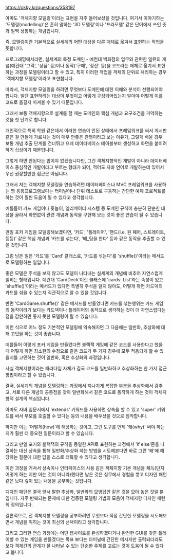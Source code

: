 https://okky.kr/questions/358197

아마도 '객체지향 모델링'이라는 표현을 자주 들어보셨을 것입니다. 여기서 이야기하는 '모델링(modelling)'은 흔히 말하는 '3D 모델링'이나 '프라모델' 같은 단어에서 쓰인 뜻과 일맥 상통하는 개념입니다.

즉, 모델링이란 기본적으로 실세계의 어떤 대상을 다른 매체로 옮겨서 표현하는 작업을 뜻합니다.

프로그래밍에서라면, 실세계의 특정 도메인 - 예컨대 백화점의 업무와 관련한 일련의 개념(예컨대 '고객', '상품' 등)이나 동작('구매', '정산' 등)을 코드라는 매체로 옮겨서 표현하는 과정을 모델링이라고 할 수 있고, 특히 이러한 작업을 객체의 단위로 처리하는 경우 '객체지향 모델링'이라고 표현합니다.

따라서, 객체지향 모델링을 하려면 무엇보다 도메인에 대한 이해와 분석이 선행되어야 합니다. 일단 표현하려는 대상이 무엇이고 어떻게 구성되어있는지 알아야 어떻게 이를 코드로 옮길지 따져볼 수 있기 때문입니다.

그래서 보통 객체지향으로 설계를 할 때는 도메인의 핵심 개념과 요구조건을 파악하는 것을 첫 단계로 합니다.

개인적으로 특히 학원 같은데서 이러한 연습이 안된 상태에서 프레임워크를 써서 게시판 같은 걸 만들게 가르치는 것이 매우 안좋은 관행이라고 보는 이유가, 그렇게 배울 경우 보통 개념 추출 단계를 건너뛰고 으례 데이터베이스 테이블부터 생성하고 화면을 붙이려 하기 십상이기 때문입니다.

그렇게 하면 안된다는 법이야 없겠습니다만, 그건 객체지향적인 개발이 아니라 데이터베이스 중심적인 개발이라고 부르는 형태가 되어, 적어도 자바 언어로 개발하는데 있어서 우선 권장할만한 접근은 아닙니다.

그래서 저는 객체지향 모델링을 연습하려면 데이터베이스나 MVC 프레임워크를 사용하는 웹 응용프로그램보다는 터미널이나 단위 테스트로 구동하는 간단한 예제 프로젝트를 하는 것이 훨씬 도움이 될 수 있다고 생각합니다.

예를들어 카드 게임이나 윷놀이, 엘리베이터 시스템 등 도메인 규칙이 충분히 단순한 대상을 골라서 화면없이 관련 개념과 동작을 구현해 보는 것이 좋은 연습이 될 수 있습니다.

만일 포커 게임을 모델링해보겠다면, '카드', '플레이어', '핸드(i.e. 원 페어, 스트레이트, 등등)' 같은 핵심 개념과 '카드를 섞는다', '베_팅을 한다' 등과 같은 동작을 추출할 수 있을 것입니다.

그럼 남은 일은 '카드'를 'Card' 클래스로, '카드를 섞는다'를 'shuffle()'이라는 메서드로 모델링하는 일입니다.

좋은 모델은 주석을 보지 않고도 모델이 나타내는 실세계의 개념에 비추어 자연스럽게 읽히는 형태입니다. 예컨대 'CardDeck'이란 클래스에 'cards: List<Card>'라는 속성이 있고 'shuffle()'이라는 메서드가 있다면 특별히 주석을 달지 않아도, 어떻게 하면 카드덱의 카드를 섞을 수 있는지 직관적으로 알 수 있을 것입니다.

반면 'CardGame.shuffle()' 같은 메서드를 만들었다면 카드를 섞는행위는 카드 게임의 동작이라기 보다는 카드덱이나 플레이어의 동작으로 생각하는 것이 더 자연스럽다는 점을 감안하면 좋지 못한 모델링이 될 수 있습니다.

이런 식으로 어느 정도 기본적인 모델링에 익숙해지면 그 다음에는 일반화, 추상화에 대해 고민을 하는 것이 좋습니다.

예를들어 이렇게 포커 게임을 만들었다면 블랙잭 게임에 같은 코드를 사용한다고 했을 때 어떻게 하면 최소한의 수정으로 같은 코드가 두 가지 경우에 모두 적용되게 할 수 있을지를 고민하는 것이 일반화, 혹은 추상화의 과정입니다.

사실 객체지향이라는 패러다임 자체가 결국 코드를 일반화하고 추상화하는 한 가지 접근 방법이라고 할 수 있습니다.

결국, 실세계의 개념을 모델링하는 과정에서 지나치게 복잡한 부분을 추상화해서 감추고, 서로 다른 개념의 공통점을 찾아 일반화해서 같은 코드로 동작하게 하는 것이 객체지향적 설계의 핵심입니다.

아마도 자바 입문서에서 'extends' 키워드를 사용하면 상속을 할 수 있고 'super' 키워드를 써서 부모를 호출할 수 있다는 등의 내용을 배우셨을 것으로 짐작합니다.

하지만 이는 '어떻게(how)'에 해당하는 것이고, 그런 도구를 언제 '왜(why)' 써야 하는 지가 훨씬 더 중요한 질문이라고 할 수 있습니다.

그리고 만일 포커와 블랙잭의 규칙을 동일한 API로 표현하는 과정에서 'if else'문을 나열하는 대신 상속을 통해 일반화/추상화 하는 방법을 시도해본다면 바로 그런 '왜'에 해당하는 질문에 대한 답을 스스로 터득할 수 있다고 생각합니다.

이런 과정을 거쳐서 상속이나 인터페이스의 사용 같은 객체지향 기본 개념을 체득(단지 어떻게 하는 지만 아는 것이 아니라)했다면 남은 것은 실무에서 경험을 쌓고 디자인 패턴 같은 보다 깊이 있는 내용을 공부하는 것입니다.

디자인 패턴은 결국 앞서 말한 추상화, 일반화의 모범답안 같은 것을 모아 놓은 것일 뿐입니다. 자주 반복되는 문제에 대한 검증된 모델링 기법의 모음이 객체지향 디자인 패턴의 정의입니다.

결론적으로, 전 객체지향 모델링을 공부하려면 무엇보다 직접 간단한 모델링을 시도해보면서 개념을 익히는 것이 최선의 선택이라고 생각합니다.

그리고 그러한 연습 과정에는 어떤 웹사이트를 완성하겠다거나 완전한 GUI를 갖춘 플레이할 수 있는 게임을 만들겠다는 목표 보다는 터미널에 간단한 메시지만 출력되더라도 보다 객체간의 관계가 잘 나타날 수 있는 단순한 주제를 고르는 것이 도움이 될 수 있다고 봅니다.